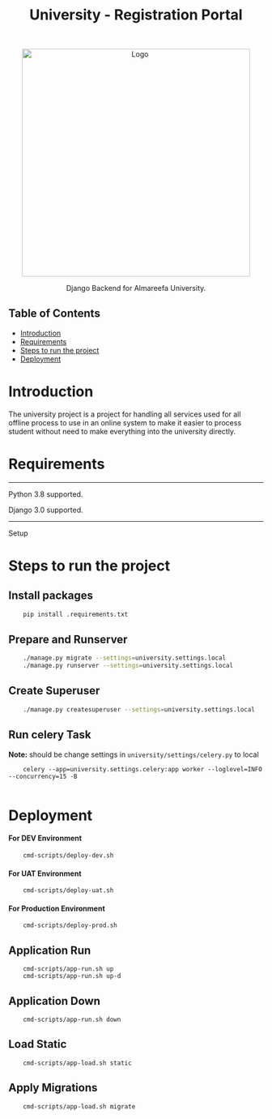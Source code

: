 
<h1 align="center"> University - Registration Portal </h1> <br>
<p align="center">
  <a href="https://gitpoint.co/">
    <img alt="Logo " title="Logo of the project" src="https://my.um.edu.sa/portal/static/media/Logo-sm.84c5f7e4.png" width="450">
  </a>
</p>

<p align="center">
  Django Backend for Almareefa University.
</p>

## Table of Contents

- [Introduction](#introduction)
- [Requirements](#requirements)
- [Steps to run the project](#steps-to-run-the-project)
- [Deployment](#deployment)


# Introduction

The university project is a project for handling all services used for all offline process to use in an online system to make it easier to process student without need to make everything into the university directly.


# Requirements
------------

Python 3.8 supported.

Django 3.0 supported.

----

Setup
# Steps to run the project

## Install packages

````bash
    pip install .requirements.txt
````

## Prepare and Runserver
```bash
    ./manage.py migrate --settings=university.settings.local
    ./manage.py runserver --settings=university.settings.local
```

## Create Superuser
```bash
    ./manage.py createsuperuser --settings=university.settings.local
```

## Run celery Task
**Note:** should be change settings in `university/settings/celery.py` to local
``` 
    celery --app=university.settings.celery:app worker --loglevel=INFO --concurrency=15 -B
    
```


# Deployment

#### For DEV Environment

```
    cmd-scripts/deploy-dev.sh
```

#### For UAT Environment

```
    cmd-scripts/deploy-uat.sh
```
#### For Production Environment

```
    cmd-scripts/deploy-prod.sh
```

## Application Run
```
    cmd-scripts/app-run.sh up
    cmd-scripts/app-run.sh up-d
```

## Application Down
```
    cmd-scripts/app-run.sh down
```

## Load Static
```
    cmd-scripts/app-load.sh static
```

## Apply Migrations
```
    cmd-scripts/app-load.sh migrate
```
